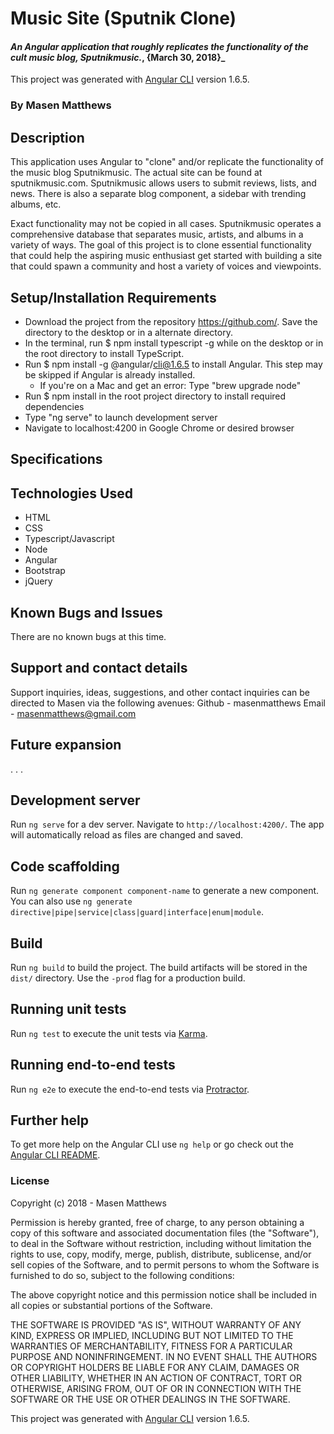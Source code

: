 # Music Site (Sputnik Clone)

#### _An Angular application that roughly replicates the functionality of the cult music blog, Sputnikmusic._, {March 30, 2018}_

This project was generated with [Angular CLI](https://github.com/angular/angular-cli) version 1.6.5.

### By Masen Matthews

## Description
  This application uses Angular to "clone" and/or replicate the functionality of the music blog Sputnikmusic. The actual site can be found at sputnikmusic.com. Sputnikmusic allows users to submit reviews, lists, and news. There is also a separate blog component, a sidebar with trending albums, etc.

  Exact functionality may not be copied in all cases. Sputnikmusic operates a comprehensive database that separates music, artists, and albums in a variety of ways. The goal of this project is to clone essential functionality that could help the aspiring music enthusiast get started with building a site that could spawn a community and host a variety of voices and viewpoints.

## Setup/Installation Requirements
  * Download the project from the repository https://github.com/. Save the directory to the desktop or in a alternate directory.
  * In the terminal, run $ npm install typescript -g while on the desktop or in the root directory to install TypeScript.
  * Run $ npm install -g @angular/cli@1.6.5 to install Angular. This step may be skipped if Angular is already installed.  
    - If you're on a Mac and get an error: Type "brew upgrade node"
  * Run $ npm install in the root project directory to install required dependencies
  * Type "ng serve" to launch development server
  * Navigate to localhost:4200 in Google Chrome or desired browser

## Specifications


## Technologies Used

* HTML
* CSS
* Typescript/Javascript
* Node
* Angular
* Bootstrap
* jQuery

## Known Bugs and Issues

There are no known bugs at this time.

## Support and contact details

Support inquiries, ideas, suggestions, and other contact inquiries can be directed to Masen via the following avenues:
Github - masenmatthews
Email - masenmatthews@gmail.com

## Future expansion
. . .

## Development server

Run `ng serve` for a dev server. Navigate to `http://localhost:4200/`. The app will automatically reload as files are changed and saved.

## Code scaffolding

Run `ng generate component component-name` to generate a new component. You can also use `ng generate directive|pipe|service|class|guard|interface|enum|module`.

## Build

Run `ng build` to build the project. The build artifacts will be stored in the `dist/` directory. Use the `-prod` flag for a production build.

## Running unit tests

Run `ng test` to execute the unit tests via [Karma](https://karma-runner.github.io).

## Running end-to-end tests

Run `ng e2e` to execute the end-to-end tests via [Protractor](http://www.protractortest.org/).

## Further help

To get more help on the Angular CLI use `ng help` or go check out the [Angular CLI README](https://github.com/angular/angular-cli/blob/master/README.md).

### License

Copyright (c) 2018 - Masen Matthews

Permission is hereby granted, free of charge, to any person obtaining a copy of this software and associated documentation files (the "Software"), to deal in the Software without restriction, including without limitation the rights to use, copy, modify, merge, publish, distribute, sublicense, and/or sell copies of the Software, and to permit persons to whom the Software is furnished to do so, subject to the following conditions:

The above copyright notice and this permission notice shall be included in all copies or substantial portions of the Software.

THE SOFTWARE IS PROVIDED "AS IS", WITHOUT WARRANTY OF ANY KIND, EXPRESS OR IMPLIED, INCLUDING BUT NOT LIMITED TO THE WARRANTIES OF MERCHANTABILITY, FITNESS FOR A PARTICULAR PURPOSE AND NONINFRINGEMENT. IN NO EVENT SHALL THE AUTHORS OR COPYRIGHT HOLDERS BE LIABLE FOR ANY CLAIM, DAMAGES OR OTHER LIABILITY, WHETHER IN AN ACTION OF CONTRACT, TORT OR OTHERWISE, ARISING FROM, OUT OF OR IN CONNECTION WITH THE SOFTWARE OR THE USE OR OTHER DEALINGS IN THE SOFTWARE.

This project was generated with [Angular CLI](https://github.com/angular/angular-cli) version 1.6.5.
